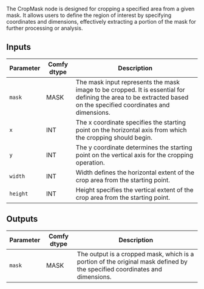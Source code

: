 The CropMask node is designed for cropping a specified area from a given mask. It allows users to define the region of interest by specifying coordinates and dimensions, effectively extracting a portion of the mask for further processing or analysis.

## Inputs

| Parameter | Comfy dtype | Description |
|-----------|-------------|-------------|
| `mask`    | MASK        | The mask input represents the mask image to be cropped. It is essential for defining the area to be extracted based on the specified coordinates and dimensions. |
| `x`       | INT         | The x coordinate specifies the starting point on the horizontal axis from which the cropping should begin. |
| `y`       | INT         | The y coordinate determines the starting point on the vertical axis for the cropping operation. |
| `width`   | INT         | Width defines the horizontal extent of the crop area from the starting point. |
| `height`  | INT         | Height specifies the vertical extent of the crop area from the starting point. |

## Outputs

| Parameter | Comfy dtype | Description |
|-----------|-------------|-------------|
| `mask`    | MASK        | The output is a cropped mask, which is a portion of the original mask defined by the specified coordinates and dimensions. |
